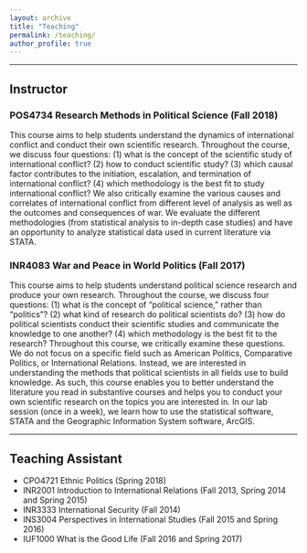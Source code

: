```yaml
---
layout: archive
title: "Teaching"
permalink: /teaching/
author_profile: true
---
```


<!--{% include base_path %}

{% for post in site.publications reversed %}
  {% include archive-single.html %}
{% endfor %}
-->



------------------------------------------------------------------------------
## Instructor
### POS4734 Research Methods in Political Science (Fall 2018)
This course aims to help students understand the dynamics of international conflict and conduct their own scientific research. Throughout the course, we discuss four questions: (1) what is the concept of the scientific study of international conflict? (2) how to conduct scientific study? (3) which causal factor contributes to the initiation, escalation, and termination of international conflict? (4) which methodology is the best fit to study international conflict? We also critically examine the various causes and correlates of international conflict from different level of analysis as well as the outcomes and consequences of war. We evaluate the different methodologies (from statistical analysis to in-depth case studies) and have an opportunity to analyze statistical data used in current literature via STATA. 
### INR4083 War and Peace in World Politics (Fall 2017)
This course aims to help students understand political science research and produce your own research. Throughout the course, we discuss four questions: (1) what is the concept of “political science,” rather than “politics”? (2) what kind of research do political scientists do? (3) how do political scientists conduct their scientific studies and communicate the knowledge to one another? (4) which methodology is the best fit to the research? Throughout this course, we critically examine these questions. We do not focus on a specific field such as American Politics, Comparative Politics, or International Relations. Instead, we are interested in understanding the methods that political scientists in all fields use to build knowledge. As such, this course enables you to better understand the literature you read in substantive courses and helps you to conduct your own scientific research on the topics you are interested in. In our lab session (once in a week), we learn how to use the statistical software, STATA and the Geographic Information System software, ArcGIS. 

------------------------------------------------------------------------------
## Teaching Assistant 
* CPO4721 Ethnic Politics (Spring 2018)
* INR2001 Introduction to International Relations (Fall 2013, Spring 2014 and Spring 2015)
* INR3333 International Security (Fall 2014)
* INS3004 Perspectives in International Studies (Fall 2015 and Spring 2016)
* IUF1000 What is the Good Life (Fall 2016 and Spring 2017)



